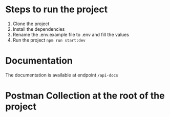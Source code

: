 # Steps to run the project

1. Clone the project
2. Install the dependencies
3. Rename the .env.example file to .env and fill the values
4. Run the project `npm run start:dev`

# Documentation

The documentation is available at endpoint
`/api-docs`

# Postman Collection at the root of the project
